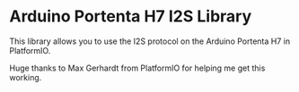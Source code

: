 # Arduino Portenta H7 I2S Library

This library allows you to use the I2S protocol on the Arduino Portenta H7 in PlatformIO.

Huge thanks to Max Gerhardt from PlatformIO for helping me get this working.

